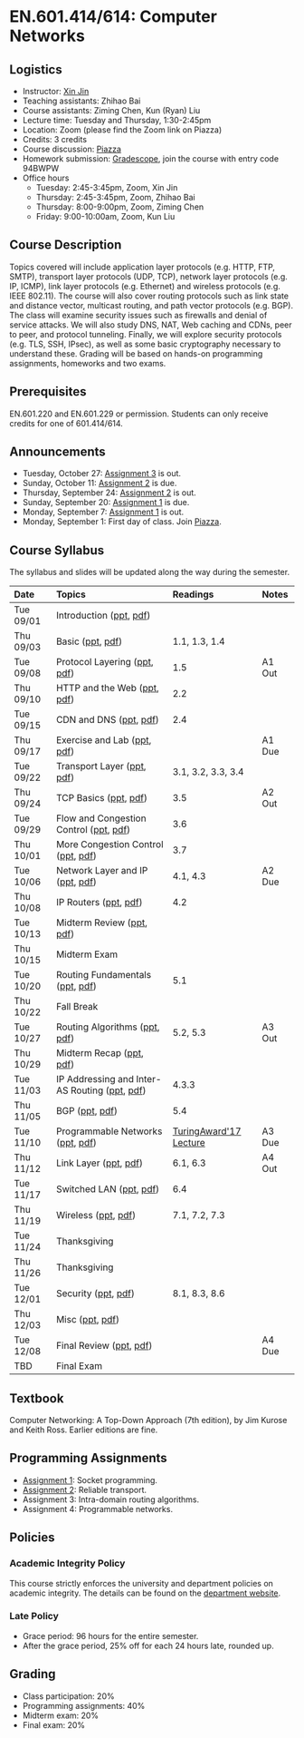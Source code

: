 # EN.601.414/614: Computer Networks

## Logistics

- Instructor: [Xin Jin](http://www.cs.jhu.edu/~xinjin/)
- Teaching assistants: Zhihao Bai
- Course assistants: Ziming Chen, Kun (Ryan) Liu
- Lecture time: Tuesday and Thursday, 1:30-2:45pm
- Location: Zoom (please find the Zoom link on Piazza)
- Credits: 3 credits
- Course discussion: [Piazza](https://piazza.com/jhu/fall2020/en601414614)
- Homework submission: [Gradescope](https://www.gradescope.com/), join the course with entry code 94BWPW
- Office hours
  - Tuesday: 2:45-3:45pm, Zoom, Xin Jin
  - Thursday: 2:45-3:45pm, Zoom, Zhihao Bai
  - Thursday: 8:00-9:00pm, Zoom, Ziming Chen
  - Friday: 9:00-10:00am, Zoom, Kun Liu

## Course Description

Topics covered will include application layer protocols (e.g. HTTP, FTP, SMTP), transport layer protocols (UDP, TCP), network layer protocols (e.g. IP, ICMP), link layer protocols (e.g. Ethernet) and wireless protocols (e.g. IEEE 802.11). The course will also cover routing protocols such as link state and distance vector, multicast routing, and path vector protocols (e.g. BGP). The class will examine security issues such as firewalls and denial of service attacks. We will also study DNS, NAT, Web caching and CDNs, peer to peer, and protocol tunneling. Finally, we will explore security protocols (e.g. TLS, SSH, IPsec), as well as some basic cryptography necessary to understand these. Grading will be based on hands-on programming assignments, homeworks and two exams.

## Prerequisites

EN.601.220 and EN.601.229 or permission. Students can only receive credits for one of 601.414/614.

## Announcements

- Tuesday, October 27: [Assignment 3](https://github.com/xinjin/course-net-assignment/tree/master/assignment3) is out.
- Sunday, October 11: [Assignment 2](https://github.com/xinjin/course-net-assignment/tree/master/assignment2) is due.
- Thursday, September 24: [Assignment 2](https://github.com/xinjin/course-net-assignment/tree/master/assignment2) is out.
- Sunday, September 20: [Assignment 1](https://github.com/xinjin/course-net-assignment/tree/master/assignment1) is due.
- Monday, September 7: [Assignment 1](https://github.com/xinjin/course-net-assignment/tree/master/assignment1) is out.
- Monday, September 1: First day of class. Join [Piazza](https://piazza.com/jhu/fall2020/en601414614).

## Course Syllabus

The syllabus and slides will be updated along the way during the semester.

| Date    | Topics  | Readings | Notes   |
| :------ | :------ | :------  | :------ |
| Tue 09/01 | Introduction ([ppt](slides/lec01_introduction.pptx), [pdf](slides/lec01_introduction.pdf)) | | |
| Thu 09/03 | Basic ([ppt](slides/lec02_basic.pptx), [pdf](slides/lec02_basic.pdf)) | 1.1, 1.3, 1.4 | |
| Tue 09/08 | Protocol Layering ([ppt](slides/lec03_layering.pptx), [pdf](slides/lec03_layering.pdf)) | 1.5 | A1 Out |
| Thu 09/10 | HTTP and the Web ([ppt](slides/lec04_web.pptx), [pdf](slides/lec04_web.pdf)) | 2.2 | |
| Tue 09/15 | CDN and DNS ([ppt](slides/lec05_cdn.pptx), [pdf](slides/lec05_cdn.pdf)) | 2.4 | |
| Thu 09/17 | Exercise and Lab ([ppt](slides/lab01.pptx), [pdf](slides/lab01.pdf)) | | A1 Due |
| Tue 09/22 | Transport Layer ([ppt](slides/lec06_transport.pptx), [pdf](slides/lec06_transport.pdf)) | 3.1, 3.2, 3.3, 3.4 | |
| Thu 09/24 | TCP Basics ([ppt](slides/lec07_tcp.pptx), [pdf](slides/lec07_tcp.pdf)) | 3.5 | A2 Out |
| Tue 09/29 | Flow and Congestion Control ([ppt](slides/lec08_flow_congestion.pptx), [pdf](slides/lec08_flow_congestion.pdf)) | 3.6 | |
| Thu 10/01 | More Congestion Control ([ppt](slides/lec09_congestion.pptx), [pdf](slides/lec09_congestion.pdf)) | 3.7 | |
| Tue 10/06 | Network Layer and IP ([ppt](slides/lec10_ip.pptx), [pdf](slides/lec10_ip.pdf)) | 4.1, 4.3 | A2 Due |
| Thu 10/08 | IP Routers ([ppt](slides/lec11_ip_router.pptx), [pdf](slides/lec11_ip_router.pdf))| 4.2 | |
| Tue 10/13 | Midterm Review ([ppt](slides/Midterm_review.pptx), [pdf](slides/Midterm_review.pdf)) | | |
| Thu 10/15 | Midterm Exam | | |
| Tue 10/20 | Routing Fundamentals ([ppt](slides/lec12_routing.pptx), [pdf](slides/lec12_routing.pdf)) | 5.1 | |
| Thu 10/22 | Fall Break | | |
| Tue 10/27 | Routing Algorithms ([ppt](slides/lec13_routing_algorithms.pptx), [pdf](slides/lec13_routing_algorithms.pdf)) | 5.2, 5.3 | A3 Out |
| Thu 10/29 | Midterm Recap ([ppt](slides/Midterm_recap.pptx), [pdf](slides/Midterm_recap.pdf)) | | |
| Tue 11/03 | IP Addressing and Inter-AS Routing ([ppt](slides/lec14_interdomain.pptx), [pdf](slides/lec14_interdomain.pdf)) | 4.3.3 | |
| Thu 11/05 | BGP ([ppt](slides/lec15_bgp.pptx), [pdf](slides/lec15_bgp.pdf)) | 5.4 | |
| Tue 11/10 | Programmable Networks ([ppt](slides/lec16_programmable.pptx), [pdf](slides/lec16_programmable.pdf)) | [TuringAward'17 Lecture](https://www.youtube.com/watch?v=3LVeEjsn8Ts) | A3 Due |
| Thu 11/12 | Link Layer ([ppt](slides/lec17_link.pptx), [pdf](slides/lec17_link.pdf)) | 6.1, 6.3 | A4 Out |
| Tue 11/17 | Switched LAN ([ppt](slides/lec18_LAN.pptx), [pdf](slides/lec18_LAN.pdf)) | 6.4 | |
| Thu 11/19 | Wireless ([ppt](slides/lec19_wireless.pptx), [pdf](slides/lec19_wireless.pdf)) | 7.1, 7.2, 7.3 | |
| Tue 11/24 | Thanksgiving | | |
| Thu 11/26 | Thanksgiving | | |
| Tue 12/01 | Security ([ppt](slides/lec20_security.pptx), [pdf](slides/lec20_security.pdf)) | 8.1, 8.3, 8.6 | |
| Thu 12/03 | Misc ([ppt](slides/lec21_misc.pptx), [pdf](slides/lec21_misc.pdf)) | | |
| Tue 12/08 | Final Review ([ppt](slides/Final_review.pptx), [pdf](slides/Final_review.pdf)) | | A4 Due |
| TBD | Final Exam | | |

## Textbook

Computer Networking: A Top-Down Approach (7th edition), by Jim Kurose and Keith Ross. Earlier editions are fine.

## Programming Assignments

- [Assignment 1](https://github.com/xinjin/course-net-assignment/tree/master/assignment1): Socket programming.
- [Assignment 2](https://github.com/xinjin/course-net-assignment/tree/master/assignment2): Reliable transport.
- Assignment 3: Intra-domain routing algorithms.
- Assignment 4: Programmable networks.


## Policies

### Academic Integrity Policy

This course strictly enforces the university and department policies on academic integrity. The details can be found on the [department website](https://www.cs.jhu.edu/academic-integrity-code/).

### Late Policy

- Grace period: 96 hours for the entire semester.
- After the grace period, 25% off for each 24 hours late, rounded up.

## Grading

- Class participation: 20%
- Programming assignments: 40%
- Midterm exam: 20%
- Final exam: 20%
